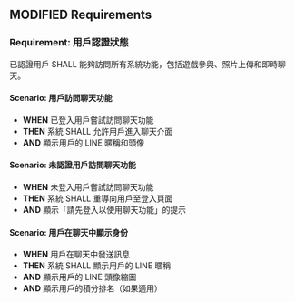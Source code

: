 ## MODIFIED Requirements
### Requirement: 用戶認證狀態
已認證用戶 SHALL 能夠訪問所有系統功能，包括遊戲參與、照片上傳和即時聊天。

#### Scenario: 用戶訪問聊天功能
- **WHEN** 已登入用戶嘗試訪問聊天功能
- **THEN** 系統 SHALL 允許用戶進入聊天介面
- **AND** 顯示用戶的 LINE 暱稱和頭像

#### Scenario: 未認證用戶訪問聊天功能
- **WHEN** 未登入用戶嘗試訪問聊天功能
- **THEN** 系統 SHALL 重導向用戶至登入頁面
- **AND** 顯示「請先登入以使用聊天功能」的提示

#### Scenario: 用戶在聊天中顯示身份
- **WHEN** 用戶在聊天中發送訊息
- **THEN** 系統 SHALL 顯示用戶的 LINE 暱稱
- **AND** 顯示用戶的 LINE 頭像縮圖
- **AND** 顯示用戶的積分排名（如果適用）